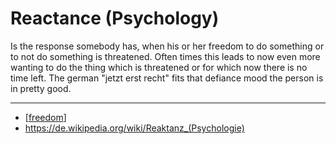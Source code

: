 # Reactance (Psychology)

Is the response somebody has, when his or her freedom to do something or to not do something is threatened. Often times this leads to now even more wanting to do the thing which is threatened or for which now there is no time left. The german "jetzt erst recht" fits that defiance mood the person is in pretty good.

---
- [[freedom]]
- https://de.wikipedia.org/wiki/Reaktanz_(Psychologie)


[//begin]: # "Autogenerated link references for markdown compatibility"
[freedom]: freedom.md "Freedom"
[//end]: # "Autogenerated link references"
